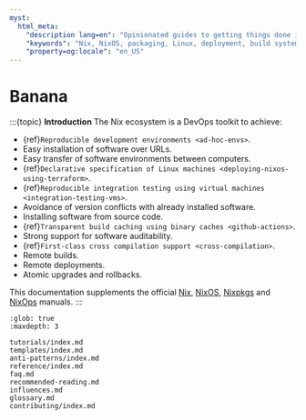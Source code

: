 ```yaml
---
myst:
  html_meta:
    "description lang=en": "Opinionated guides to getting things done in the Nix ecosystem."
    "keywords": "Nix, NixOS, packaging, Linux, deployment, build systems, reproducible, developer"
    "property=og:locale": "en_US"
---
```



# Banana

:::{topic} **Introduction**
The Nix ecosystem is a DevOps toolkit to achieve:

- {ref}`Reproducible development environments <ad-hoc-envs>`.
- Easy installation of software over URLs.
- Easy transfer of software environments between computers.
- {ref}`Declarative specification of Linux machines <deploying-nixos-using-terraform>`.
- {ref}`Reproducible integration testing using virtual machines <integration-testing-vms>`.
- Avoidance of version conflicts with already installed software.
- Installing software from source code.
- {ref}`Transparent build caching using binary caches <github-actions>`.
- Strong support for software auditability.
- {ref}`First-class cross compilation support <cross-compilation>`.
- Remote builds.
- Remote deployments.
- Atomic upgrades and rollbacks.

This documentation supplements the official [Nix](http://nixos.org/nix/manual/),
[NixOS](http://nixos.org/nixos/manual/), [Nixpkgs](http://nixos.org/nixpkgs/manual/)
and [NixOps](http://nixos.org/nixops/manual/) manuals.
:::

```{toctree}
:glob: true
:maxdepth: 3

tutorials/index.md
templates/index.md
anti-patterns/index.md
reference/index.md
faq.md
recommended-reading.md
influences.md
glossary.md
contributing/index.md
```
